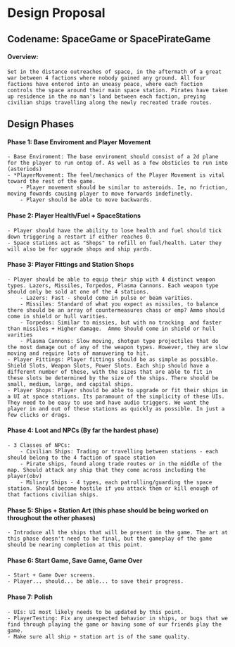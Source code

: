 # Design Proposal

## Codename: SpaceGame or SpacePirateGame

#### Overview: 
    Set in the distance outreaches of space, in the aftermath of a great war between 4 factions where nobody gained any ground. All four factions have entered into an uneasy peace, where each faction controls the space around their main space station. Pirates have taken up residence in the no man's land between each faction, preying civilian ships travelling along the newly recreated trade routes. 


## Design Phases

#### Phase 1: Base Enviroment and Player Movement
    - Base Enviroment: The base enviroment should consist of a 2d plane for the player to run ontop of. As well as a few obsticles to run into (asteriods) 
    - *PlayerMovement: The feel/mechanics of the Player Movement is vital toward the rest of the game. 
        - Player movement should be similar to asteroids. Ie, no friction, moving fowards causing player to move forwards indefinetly. 
        - Player should be able to move backwards.
#### Phase 2: Player Health/Fuel + SpaceStations
    - Player should have the ability to lose health and fuel should tick down triggering a restart if either reaches 0.
    - Space stations act as "Shops" to refill on fuel/health. Later they will also be for upgrade shops and ship yards.
#### Phase 3: Player Fittings and Station Shops
    - Player should be able to equip their ship with 4 distinct weapon types. Lazers, Missiles, Torpedos, Plasma Cannons. Each weapon type should only be sold at one of the 4 stations.
        - Lazers: Fast - should come in pulse or beam varities.
        - Missiles: Standard of what you expect as missiles, to balance there should be an array of countermeasures chass or emp? Ammo should come in shield or hull varities.
        - Torpedos: Similar to missies, but with no tracking  and faster than missiles + Higher damage.  Ammo Should come in shield or hull varities
        - Plasma Cannons: Slow moving, shotgun type projectiles that do the most damage out of any of the weapon types. However, they are slow moving and require lots of manuvering to hit.
    - Player Fittings: Player fittings should be as simple as possible. Shield Slots, Weapon Slots, Power Slots. Each ship should have a different number of these, with the sizes that are able to fit in these slots be determined by the size of the ships. There should be small, medium, large, and capital ships.
    - Player Shops: Player should be able to upgrade or fit their ships in a UI at space stations. Its paramount of the simplicity of these UIs. They need to be easy to use and have audio triggers. We want the player in and out of these stations as quickly as possible. In just a few clicks or drags.

#### Phase 4: Loot and NPCs (By far the hardest phase)
    - 3 Classes of NPCs:
        - Civilian Ships: Trading or travelling between stations - each should belong to the 4 faction of space station
        - Pirate ships, found along trade routes or in the middle of the map. Should attack any ship that they come across including the player(obv)
        - Miliary Ships - 4 types, each patrolling/guarding the space station. Should become hostile if you attack them or kill enough of that factions civilian ships.
#### Phase 5: Ships + Station Art (this phase should be being worked on throughout the other phases)
    - Introduce all the ships that will be present in the game. The art at this phase doesn't need to be final, but the gameplay of the game should be nearing completion at this point.

#### Phase 6: Start Game, Save Game, Game Over
    - Start + Game Over screens.
    - Player... should... be able... to save their progress.
#### Phase 7: Polish
    - UIs: UI most likely needs to be updated by this point.
    - PlayerTesting: Fix any unexpected behavior in ships, or bugs that we find through playing the game or having some of our friends play the game.
    - Make sure all ship + station art is of the same quality.